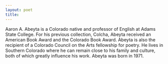 ```yaml
---
layout: poet
title: 
---
```


<p> Aaron A. Abeyta is a Colorado native and professor of English at Adams
                State College. For his previous collection, Colcha, Abeyta received an
                American Book Award and the Colorado Book Award. Abeyta is also the
                recipient of a Colorado Council on the Arts fellowship for poetry. He
                lives in Southern Colorado where he can remain close to his
                family and culture, both of which greatly influence his work. Abeyta was born in 1971.
              </p>